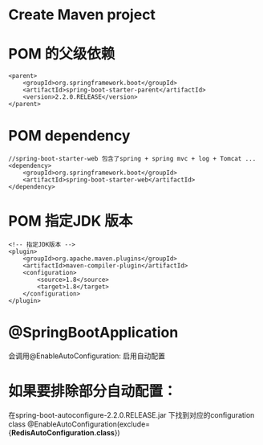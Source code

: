 # Create Maven project

# POM 的父级依赖

	<parent>
		<groupId>org.springframework.boot</groupId>
		<artifactId>spring-boot-starter-parent</artifactId>
		<version>2.2.0.RELEASE</version>		 
	</parent>

# POM dependency

	//spring-boot-starter-web 包含了spring + spring mvc + log + Tomcat ...
	<dependency>
		<groupId>org.springframework.boot</groupId>
		<artifactId>spring-boot-starter-web</artifactId>
	</dependency>	
	
# POM 指定JDK 版本

	<!-- 指定JDK版本 -->
	<plugin>
		<groupId>org.apache.maven.plugins</groupId>
		<artifactId>maven-compiler-plugin</artifactId>
		<configuration>
			<source>1.8</source>
			<target>1.8</target>
		</configuration>
	</plugin>

# @SpringBootApplication
会调用@EnableAutoConfiguration: 启用自动配置

# 如果要排除部分自动配置：
在spring-boot-autoconfigure-2.2.0.RELEASE.jar 下找到对应的configuration class
@EnableAutoConfiguration(exclude={**RedisAutoConfiguration.class**})


